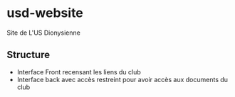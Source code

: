 # usd-website
Site de L'US Dionysienne

## Structure

- Interface Front recensant les liens du club
- Interface back avec accès restreint pour avoir accès aux documents du club
